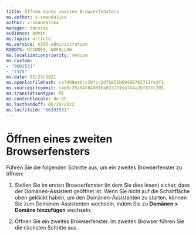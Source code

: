```yaml
---
title: Öffnen eines zweiten Browserfensters
ms.author: v-smandalika
author: v-smandalika
manager: dansimp
audience: Admin
ms.topic: article
ms.service: o365-administration
ROBOTS: NOINDEX, NOFOLLOW
ms.localizationpriority: medium
ms.custom:
- "9002531"
- "7375"
ms.date: 02/23/2021
ms.openlocfilehash: ca7498ea6cc20fcc2d76858b69480702711fe3f1
ms.sourcegitcommit: c4e8c29a94f840816a023131ea7b4a2bf876c305
ms.translationtype: MT
ms.contentlocale: de-DE
ms.lasthandoff: 06/29/2022
ms.locfileid: "66393591"
---
```

# <a name="open-a-second-browser-window"></a>Öffnen eines zweiten Browserfensters

Führen Sie die folgenden Schritte aus, um ein zweites Browserfenster zu öffnen:

1. Stellen Sie im ersten Browserfenster (in dem Sie dies lesen) sicher, dass der Domänen-Assistent geöffnet ist. Wenn Sie nicht auf die Schaltfläche oben geklickt haben, um den Domänen-Assistenten zu starten, können Sie zum Domänen-Assistenten wechseln, indem Sie zu **Domänen > Domäne hinzufügen** wechseln.

2. Öffnen Sie ein zweites Browserfenster. Im zweiten Browser führen Sie die nächsten Schritte aus.

